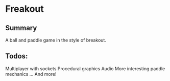 # Freakout

## Summary

A ball and paddle game in the style of breakout.

## Todos:

Multiplayer with sockets
Procedural graphics
Audio
More interesting paddle mechanics
...
And more!

